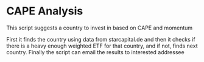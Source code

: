 # CAPE Analysis
This script suggests a country to invest in based on CAPE and momentum

First it finds the country using data from starcapital.de and then it checks if there is a heavy enough weighted ETF
for that country, and if not, finds next country. Finally the script can email the results to interested addressee
